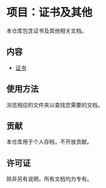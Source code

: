 # 项目：证书及其他

本仓库包含证书及其他相关文档。

## 内容

*   [证书](./软考-数据库系统工程师/)

## 使用方法

浏览相应的文件夹以查找您需要的文档。

## 贡献

本仓库用于个人存档，不开放贡献。

## 许可证

除非另有说明，所有文档均为专有。